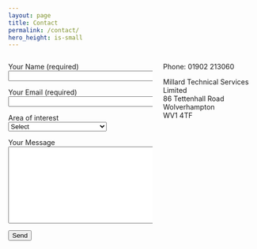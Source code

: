 ```yaml
---
layout: page
title: Contact
permalink: /contact/
hero_height: is-small
---
```

<div class="columns">
    <div class="column is-4">
    <form action="https://formspree.io/mgepvvjk" method="post">
      <input type="hidden" name="_next" value="/thanks/" />
      <p>Your Name (required)<br />
        <input type="text" size="40" aria-required="true" name="name"></p>
      <p>Your Email (required)<br />
        <input type="email" size="40" aria-required="true" name="_replyto"></p>
      <p>Area of interest<br />
        <select name="AOI" id="department" required="">
          <option value="Select" selected="" disabled="">Select</option>
          <option value="Cloud Migration">Cloud Migration</option>
          <option value="Managed Platform">Managed Platform</option>
          <option value="Development Process Tooling">Development Process Tooling</option>
          <option value="Other">Other.</option>
        </select>
      </p>
      <p>Your Message<br />
        <textarea cols="40" rows="10" name="message"></textarea></p>
      <p><input type="submit" value="Send"></p>
      </form>
    </div>
    <div class="column is-4">
    <p>Phone: 01902 213060</p>
    <p>Millard Technical Services Limited<br />
      86 Tettenhall Road<br />
      Wolverhampton<br />
      WV1 4TF</p>
    </div>
</div>